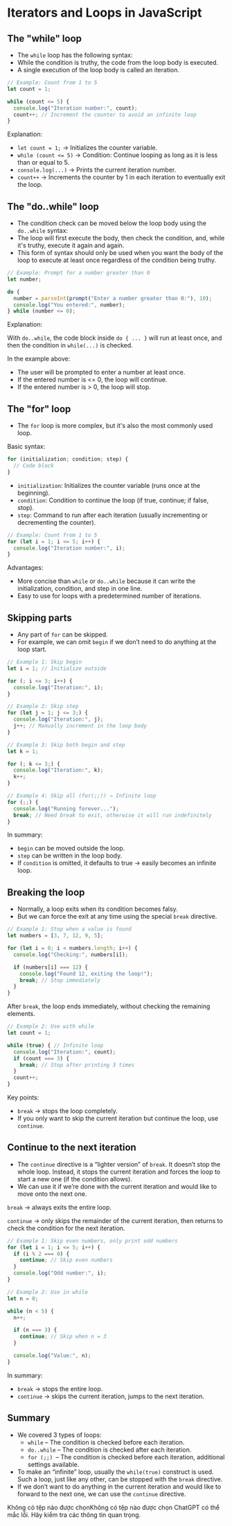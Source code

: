 # Iterators and Loops in JavaScript

## The "while" loop

*   The `while` loop has the following syntax:
*   While the condition is truthy, the code from the loop body is executed.
*   A single execution of the loop body is called an iteration.

```javascript
// Example: Count from 1 to 5
let count = 1;

while (count <= 5) {
  console.log("Iteration number:", count);
  count++; // Increment the counter to avoid an infinite loop
}
```

Explanation:

*   `let count = 1;` → Initializes the counter variable.
*   `while (count <= 5)` → Condition: Continue looping as long as it is less than or equal to 5.
*   `console.log(...)` → Prints the current iteration number.
*   `count++` → Increments the counter by 1 in each iteration to eventually exit the loop.

## The "do..while" loop

*   The condition check can be moved below the loop body using the `do..while` syntax:
*   The loop will first execute the body, then check the condition, and, while it's truthy, execute it again and again.
*   This form of syntax should only be used when you want the body of the loop to execute at least once regardless of the condition being truthy.

```javascript
// Example: Prompt for a number greater than 0
let number;

do {
  number = parseInt(prompt("Enter a number greater than 0:"), 10);
  console.log("You entered:", number);
} while (number <= 0);
```

Explanation:

With `do..while`, the code block inside `do { ... }` will run at least once, and then the condition in `while(...)` is checked.

In the example above:

*   The user will be prompted to enter a number at least once.
*   If the entered number is <= 0, the loop will continue.
*   If the entered number is > 0, the loop will stop.

## The "for" loop

*   The `for` loop is more complex, but it's also the most commonly used loop.

Basic syntax:

```javascript
for (initialization; condition; step) {
  // Code block
}
```

*   `initialization`: Initializes the counter variable (runs once at the beginning).
*   `condition`: Condition to continue the loop (if true, continue; if false, stop).
*   `step`: Command to run after each iteration (usually incrementing or decrementing the counter).

```javascript
// Example: Count from 1 to 5
for (let i = 1; i <= 5; i++) {
  console.log("Iteration number:", i);
}
```

Advantages:

*   More concise than `while` or `do..while` because it can write the initialization, condition, and step in one line.
*   Easy to use for loops with a predetermined number of iterations.

## Skipping parts

*   Any part of `for` can be skipped.
*   For example, we can omit `begin` if we don’t need to do anything at the loop start.

```javascript
// Example 1: Skip begin
let i = 1; // Initialize outside

for (; i <= 3; i++) {
  console.log("Iteration:", i);
}
```

```javascript
// Example 2: Skip step
for (let j = 1; j <= 3;) {
  console.log("Iteration:", j);
  j++; // Manually increment in the loop body
}
```

```javascript
// Example 3: Skip both begin and step
let k = 1;

for (; k <= 3;) {
  console.log("Iteration:", k);
  k++;
}
```

```javascript
// Example 4: Skip all (for(;;)) → Infinite loop
for (;;) {
  console.log("Running forever...");
  break; // Need break to exit, otherwise it will run indefinitely
}
```

In summary:

*   `begin` can be moved outside the loop.
*   `step` can be written in the loop body.
*   If `condition` is omitted, it defaults to true → easily becomes an infinite loop.

## Breaking the loop

*   Normally, a loop exits when its condition becomes falsy.
*   But we can force the exit at any time using the special `break` directive.

```javascript
// Example 1: Stop when a value is found
let numbers = [3, 7, 12, 9, 5];

for (let i = 0; i < numbers.length; i++) {
  console.log("Checking:", numbers[i]);

  if (numbers[i] === 12) {
    console.log("Found 12, exiting the loop!");
    break; // Stop immediately
  }
}
```

After `break`, the loop ends immediately, without checking the remaining elements.

```javascript
// Example 2: Use with while
let count = 1;

while (true) { // Infinite loop
  console.log("Iteration:", count);
  if (count === 3) {
    break; // Stop after printing 3 times
  }
  count++;
}
```

Key points:

*   `break` → stops the loop completely.
*   If you only want to skip the current iteration but continue the loop, use `continue`.

## Continue to the next iteration

*   The `continue` directive is a “lighter version” of `break`. It doesn’t stop the whole loop. Instead, it stops the current iteration and forces the loop to start a new one (if the condition allows).
*   We can use it if we’re done with the current iteration and would like to move onto the next one.

`break` → always exits the entire loop.

`continue` → only skips the remainder of the current iteration, then returns to check the condition for the next iteration.

```javascript
// Example 1: Skip even numbers, only print odd numbers
for (let i = 1; i <= 5; i++) {
  if (i % 2 === 0) {
    continue; // Skip even numbers
  }
  console.log("Odd number:", i);
}
```

```javascript
// Example 2: Use in while
let n = 0;

while (n < 5) {
  n++;

  if (n === 3) {
    continue; // Skip when n = 3
  }

  console.log("Value:", n);
}
```

In summary:

*   `break` → stops the entire loop.
*   `continue` → skips the current iteration, jumps to the next iteration.

## Summary

*   We covered 3 types of loops:
    *   `while` – The condition is checked before each iteration.
    *   `do..while` – The condition is checked after each iteration.
    *   `for (;;) `– The condition is checked before each iteration, additional settings available.
*   To make an “infinite” loop, usually the `while(true)` construct is used. Such a loop, just like any other, can be stopped with the `break` directive.
*   If we don’t want to do anything in the current iteration and would like to forward to the next one, we can use the `continue` directive.



Không có tệp nào được chọnKhông có tệp nào được chọn
ChatGPT có thể mắc lỗi. Hãy kiểm tra các thông tin quan trọng.
